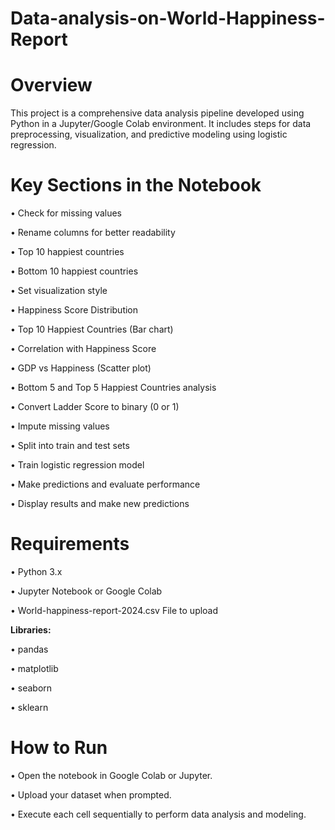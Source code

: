 # Data-analysis-on-World-Happiness-Report
# Overview

This project is a comprehensive data analysis pipeline developed using Python in a Jupyter/Google Colab environment. It includes steps for data preprocessing, visualization, and predictive modeling using logistic regression.

# Key Sections in the Notebook

• Check for missing values

• Rename columns for better readability

• Top 10 happiest countries

• Bottom 10 happiest countries

• Set visualization style

• Happiness Score Distribution

• Top 10 Happiest Countries (Bar chart)

• Correlation with Happiness Score

• GDP vs Happiness (Scatter plot)

• Bottom 5 and Top 5 Happiest Countries analysis

• Convert Ladder Score to binary (0 or 1)

• Impute missing values

• Split into train and test sets

• Train logistic regression model

• Make predictions and evaluate performance

• Display results and make new predictions

# Requirements

• Python 3.x

• Jupyter Notebook or Google Colab

• World-happiness-report-2024.csv File to upload

**Libraries:**

  • pandas

  • matplotlib

  • seaborn

  • sklearn

# How to Run

• Open the notebook in Google Colab or Jupyter.

• Upload your dataset when prompted.

• Execute each cell sequentially to perform data analysis and modeling.
